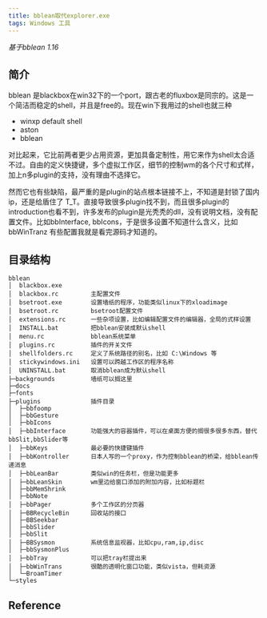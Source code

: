 ```yaml
---
title: bblean取代explorer.exe
tags: Windows 工具
---
```


*基于bblean 1.16*

## 简介

bblean 是blackbox在win32下的一个port，跟古老的fluxbox是同宗的。这是一个简洁而稳定的shell，并且是free的。现在win下我用过的shell也就三种

- winxp default shell
- aston
- bblean

对比起来，它比前两者更少占用资源，更加具备定制性，用它来作为shell太合适不过。自由的定义快捷键，多个虚拟工作区，细节的控制wm的各个尺寸和式样，加上n多plugin的支持，没有理由不选择它。

然而它也有些缺陷，最严重的是plugin的站点根本链接不上，不知道是封锁了国内ip，还是给盾住了 T_T。直接导致很多plugin找不到，而且很多plugin的introduction也看不到，许多发布的plugin是光秃秃的dll，没有说明文档，没有配置文件。比如bbInterface, bbIcons，于是很多设置不知道什么含义，比如 bbWinTranz 有些配置我就是看完源码才知道的。

## 目录结构

    bblean
    │  blackbox.exe
    │  blackbox.rc         主配置文件
    │  bsetroot.exe        设置墙纸的程序，功能类似linux下的xloadimage
    │  bsetroot.rc         bsetroot配置文件
    │  extensions.rc       一些杂项设置，比如编辑配置文件的编辑器，全局的式样设置
    │  INSTALL.bat         把bblean安装成默认shell
    │  menu.rc             bblean系统菜单
    │  plugins.rc          插件的开关文件
    │  shellfolders.rc     定义了系统路径的别名，比如 C:\Windows 等
    │  stickywindows.ini   设置可以跨越工作区的程序名称
    │  UNINSTALL.bat       取消bblean成为默认shell
    ├─backgrounds          墙纸可以搁这里
    ├─docs
    ├─fonts
    ├─plugins              插件目录
    │  ├─bbfoomp
    │  ├─bbGesture
    │  ├─bbIcons
    │  ├─bbInterface       功能强大的容器插件，可以在桌面方便的搁很多很多东西，替代bbSlit,bbSlider等
    │  ├─bbKeys            最必要的快捷键插件
    │  ├─bbKontroller      日本人写的一个proxy，作为控制bblean的桥梁，给bblean传递消息
    │  ├─bbLeanBar         类似win的任务栏，但是功能更多
    │  ├─bbLeanSkin        wm里边给窗口添加的附加内容，比如标题栏
    │  ├─bbMemShrink
    │  ├─bbNote
    │  ├─bbPager           多个工作区的分页器
    │  ├─BBRecycleBin      回收站的接口
    │  ├─BBSeekbar
    │  ├─bbSlider
    │  ├─bbSlit
    │  ├─BBSysmon          系统信息监视器，比如cpu,ram,ip,disc
    │  ├─bbSysmonPlus
    │  ├─bbTray            可以把tray栏提出来
    │  ├─bbWinTrans        很酷的透明化窗口功能，类似vista，但耗资源
    │  └─BroamTimer
    └─styles

## Reference

